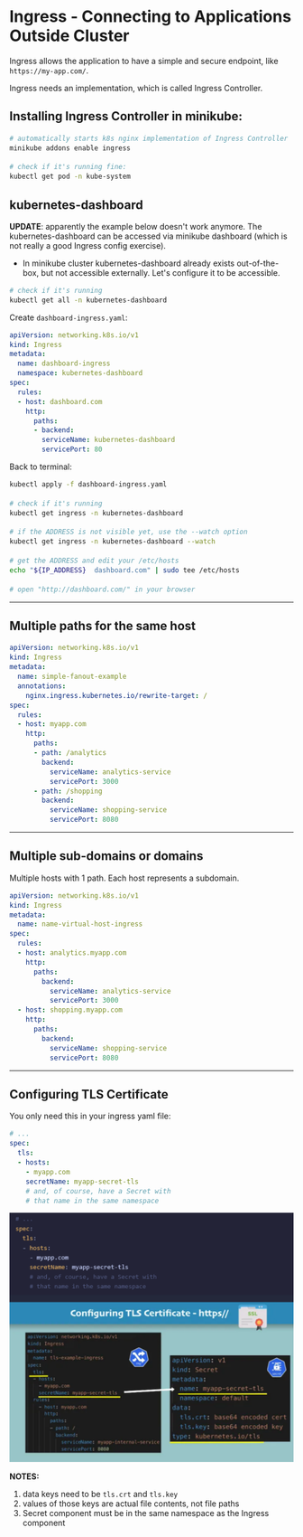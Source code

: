 # Ingress - Connecting to Applications Outside Cluster



Ingress allows the application to have a simple and secure endpoint, like `https://my-app.com/`.

Ingress needs an implementation, which is called Ingress Controller.

## Installing Ingress Controller in minikube:

```bash
# automatically starts k8s nginx implementation of Ingress Controller
minikube addons enable ingress

# check if it's running fine:
kubectl get pod -n kube-system
```
## kubernetes-dashboard
**UPDATE**: apparently the example below doesn't work anymore. The kubernetes-dashboard can be accessed via minikube dashboard (which is not really a good Ingress config exercise).

- In minikube cluster kubernetes-dashboard already exists out-of-the-box, but not accessible externally. Let's configure it to be accessible.
```bash
# check if it's running
kubectl get all -n kubernetes-dashboard
```

Create `dashboard-ingress.yaml`:

```yaml
apiVersion: networking.k8s.io/v1
kind: Ingress
metadata:
  name: dashboard-ingress
  namespace: kubernetes-dashboard
spec:
  rules:
  - host: dashboard.com
    http:
      paths:
      - backend:
        serviceName: kubernetes-dashboard
        servicePort: 80
```

Back to terminal:

```bash
kubectl apply -f dashboard-ingress.yaml

# check if it's running
kubectl get ingress -n kubernetes-dashboard

# if the ADDRESS is not visible yet, use the --watch option
kubectl get ingress -n kubernetes-dashboard --watch

# get the ADDRESS and edit your /etc/hosts
echo "${IP_ADDRESS}  dashboard.com" | sudo tee /etc/hosts

# open "http://dashboard.com/" in your browser
```

---

## Multiple paths for the same host



```yaml
apiVersion: networking.k8s.io/v1
kind: Ingress
metadata:
  name: simple-fanout-example
  annotations:
    nginx.ingress.kubernetes.io/rewrite-target: /
spec:
  rules:
  - host: myapp.com
    http:
      paths:
      - path: /analytics
        backend:
          serviceName: analytics-service
          servicePort: 3000
      - path: /shopping
        backend:
          serviceName: shopping-service
          servicePort: 8080
```

---

## Multiple sub-domains or domains


Multiple hosts with 1 path. Each host represents a subdomain.

```yaml
apiVersion: networking.k8s.io/v1
kind: Ingress
metadata:
  name: name-virtual-host-ingress
spec:
  rules:
  - host: analytics.myapp.com
    http:
      paths:
        backend:
          serviceName: analytics-service
          servicePort: 3000
  - host: shopping.myapp.com
    http:
      paths:
        backend:
          serviceName: shopping-service
          servicePort: 8080
```

---

## Configuring TLS Certificate


You only need this in your ingress yaml file:

```yaml
# ...
spec:
  tls:
  - hosts:
    - myapp.com
    secretName: myapp-secret-tls
    # and, of course, have a Secret with
    # that name in the same namespace
```


![k8s-tls-certificate.png](/assets/k8s-tls-certificate.png)

**NOTES:**

1. data keys need to be `tls.crt` and `tls.key`
2. values of those keys are actual file contents, not file paths
3. Secret component must be in the same namespace as the Ingress component
